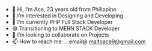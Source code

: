 - 👋 Hi, I’m Ace, 23 years old from Philippine
- 👀 I’m interested in Designing and Developing 
- 🌱 I’m currently PHP Full Stack Developer
- 😅 Transitioning to MERN STACK Developer
- 💞️ I’m looking to collaborate on Projects 
- 📫 How to reach me ... email@  maltoace9@gmail.com

<!---
axlduke/axlduke is a ✨ special ✨ repository because its `README.md` (this file) appears on your GitHub profile.
You can click the Preview link to take a look at your changes.
--->
